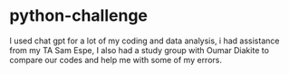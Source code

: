 # python-challenge

I used chat gpt for a lot of my coding and data analysis, i had assistance from my TA Sam Espe, I also had a study group with Oumar Diakite to compare our codes and help me with some of my errors.